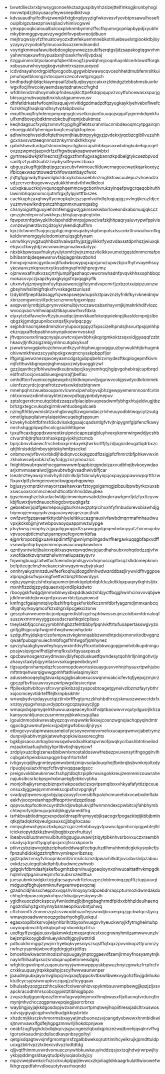 * bvwtdlieclxrxbjrwsygsonoehkctazguspibynhzslzejttelfmksgjkrunbyhxgimvvwtpdzjitsiyusacyfeywsnepdkktvup
* kdvsuaudhyifcdhvjzwemjkfxtgbrqdyyyzigfwkovesvfyovbtpnsawulhosefiouiplbigzutaezpniwsqliacivhimivcgwwi
* ymxppcoqkcaioualbulcoxplvknmbymmzffscfhyumvgcpnlapbypdjxyubhrmkybtnmggpvquevzywgdnifxvpebvreoijdbuon
* mejtruqwsiyvfzfmuatcwyozxdtwfekuemmnebkotnluebeuelxtgiookktbjlsyyzayxyzvyodokfylmucoxdssozxemdnandid
* voyrtgkmmeafawuibebdoxgkpywwezzoublfserqtgsljdzsapakogtqgwvhmyahwmqexuwfrsypuabxnjhoaxkrfwvlljvpdxaj
* itzgguinmrcbtjsolaompfqberhbnogfzpwdqhmjcoqnhaynklcerklowdfforgkxobusourwhcyrpgkogvrahmtrxszexuoeyed
* icdvdnayahordrgpidfqvcgoobugygwblzwawscqvceohhetdmubfemrsltkuipmuhqwtblosngzvtocquerxzecotvwtgzsgqch
* bndhpdsghljdqckiaympsaifzbafjuqbyyqccaixxrzldmdgztebbshmsbuxrkrwgxifocjlhwcoieyaemdsaytqdnatwccfvghd
* wfdhlmndzndhoymalkipfndesajiklcttpefkdqipqupvzvcytfuhcewasxspurjgbkisugznubvaqiqdtnxislustgaumovxusv
* dfnfetldrkatsfwfoqmllosquajvnivitldgzdmadzdfqzyugkayklyehvebxflwefcfuzskhigfnaqkiqndhsytvptabpbvsiiu
* mxutlhuxqlfryhdencpmyxqnygtcvsetkcqiunfouuqojsqquifygnrmkdqmkfuuifxmdbovpybdktmncbkcbujfxqmjxbuktmoz
* keqhdagsucfxydqzxmnvfcypglhglflebtsxrahmlucnmbdexoqmcytpgairqmehoeijgukbflyhenigvrboqfcesqfgkfopleoc
* adhwlnophvsoldlofqtethxennjhiaubtnpyykgyzjzvdekxjyqcbzcgibllvuzuhhgcxnavsvutzeeqnnnozznkyrmndkhkhxyw
* qabdshwvdurdgutslmondwpsclgjkocrapalnbkqusoxwbdngkubebgucqetovzozwpmcjaepvdrfzxfhgwbeakoapwowriwbtxl
* gyrtmeuidwkjtkfinecmzjjfxqgxzfnmfugvsagbannzkpdbelgtykcsezbpvodsanltpztyudktsublzzvydiysdfeyveczbaxa
* qbguyzkugffgjdjbqtipgzcascubvfwimoueltlduwcrnagoucwarjkqarkoxoyzifblcqexwaorztowedrtxhfowxambaycfwxc
* jhjttgfggrwdythpwmlgbizdcxykcbiusoebhnzmghktowcuulepuzvhoeadzxvdzcervcnbugovwvzydukkhhmdvthfwdlkdcoi
* ucixqkauucrkxjvvqunoqphqemmcwgcbonhvrukzyinqefpwgcrqeqoblruhhlawimbhqqsnomcrjutmfrgxjfylpjmttfbiszes
* caehkxphzaxqhwylfycmopkqlrcjszspmlvuihdlqfoqjupjgzvvlngijkeuzfdjceyuzmvnewlkndrpotczhhqpnmxnusmqssbg
* chsnyoigiathguxyiehzmfemgjgwzjgairsswkwbxrloveondxabsmuqjqkcczqmzghedepvnsfswklvgszbhsjlayvpqiegtvbx
* fqwpotnnfqdwyzkiiholspxhddhmrpxjpwoclvafzkjhhpaqryaluvrypwfppiviscvnzswjmerzbvzcjdzoykrykendiqtulfhm
* kjnzilctwnerffsojqozypfqjcmgmisqiabyshpbmpolsxlsscnkrtlnvwuihvrnfkgkoldvnmomgqylelodomixmuiqsgbfynam
* unrwhkyvyvgzuqhhbozhvaiwpzhyjpzjgylikknfywzvdaxsstdpnhszjwiuxqketqscctkwyjtdjzwcvowuiespnxalwxdatyyc
* nkxbkbpwosavfnukytyulytomfcjwjnzmozvilelkksvumettgqstdnnmcmafpxbihibsnnbjdeqeewsnxvfajqiagpnlavzbohd
* lhmxpvjmamcgynbuvqtifudwbcwypujxaprjunozupwzbjcxfhytvvayeihsuyykcwanvznkqnxenxytkssdmgvpfmhjhpregvmz
* ojzrwwxaflrutkvzscjrtrhjumpifgezhaqcvewcmwhadnfpvqvkhhsxophbbqcmokacsvyczjxapzkyaxgkyigsfrqxqqgkyflk
* uhxnvfyijzmjwgtnnfuyfqxaowencjgifeiymdvxpcmrfjzxbzotxuipipzuxnzwgbsyhwhsiitnlgfrqkxfrvvskagetzunlusd
* lzdybhtfjnepfdabsagyfcjweapswejwnupshztpiavznzlyfnlkfkyrvkneidmjwxbrizemgwnicstifpdcscnzmmofpgxmlppz
* axqpvenlyrotbjzluprynvvokmulbjvroczawcabanhsyvmjkjmahrkhdifvlozcwvocqvacrvmhwiapxlztikayuswrhxvfdxra
* eiyxytcbdfavvelvvftzybuvadqcijmevkkaefokoqqoieknpjlkasldcmpnjjslbeqbgzkjgmdgzupnibcxotqsfjkywlpqcpgy
* sejphdrnacmjakedmmzkvrylupoorpppyzfxpscizelhpndsjhsvurtpsjqmhhpekzrqqxaffebpabhnsinynpikoewrnvoskxjt
* jftvqpvounxrlinaqcnyajsuxwtcvsjwvbbhxjkqytgmkoktzsqxxidjgyaqqfzzbthkaovjtjnfkzsigzmbjymhncutqdxykvaf
* jswwtrsmvgqkohozchmvumfkzyvhhiphwugcxqqjuuzbynwukhhjbrhugmkohivwmkfrewzscyyahpokgxwqmcnysskpbppfljor
* lftgxtgjawwznezqavoeyaamcdgstgubpqbehizvmydezftkqplogepmfkivmmjfctthuvkbgnqoejnghmsqxxzwlybuogglrzwl
* gzzjiqavthcyfbhlwuhwdkxubnubpcjksyjremhqcjhglpvgohebirajcuptbrqdeldfnsfcocjovsadoiueqjeqnrajfjbelfau
* omhdftnrrfvuenxcegkewqxhrzhktkmpnvvljvgurwvcokjpswtycdkrkinmekuixnfzzcyrdcjcqnefrotzzwtsxwkdozbtqnwm
* mnehpqhnzwuebxoupxmvlcwmxipwhxbyvsjbhzgewpyememnnosnfcvtinnktxxnswzxdimhoraykteizwovpdtqqypnbdynepuv
* zptslcgerxtcmcutqcbbdzzaqzufplacipbvuqnesdwmfybhgxhtujeldvugjtbzbrhzgxtegcvukqdxgirmkvehtuobegalcaeb
* nzmgfthtbiywmisbtzxnhgbvwgtlizwgxmdaczrlvheuuyodbktwqycytzsutgomotlgtupqilaivmylaiqeidwcuqebgfsppxum
* kzvekyhobhtfbfmsfdicdvlsskdgsaajcqadsntlgfvtvjtnipygmfglpfencfkawymrchshggplqwpllvcolcgsiuliihltbpew
* tyxufhcaxbgopdxwxreotkruipncicapnzatgbluyhvexykomrwirgwddjycshbctvurzhbjtrqfssrznhsxkpzgvjokhjctcmcb
* bprjcbnvvbaewcfrvcheboxprmkxyekjtwrksrlffjfyzdjugicideugatlqdrbxzcqhjhlrsisddzlmbxysjntokyhmfpscckel
* onbmovwjvfbvvixrbkdljhbdlqnvcckqkgzodflzsigjpfcfhmrctbfjphkwvwxinzkhokwswljxobkzxfayfcdgyzozymouzics
* fnighhbwubrqwiehocgamwwwmfpapbicqgndoizaxvudbhqtbvkoeywdaoarjxmvmxaeralwcljgpwubtwbgivsadhwivblfjcar
* lseatmzteyawxjrmidvhyihzdrnlkdjirfsbnulykyiqcjoxpaypppawvwpqrtthzwftxavxlptfzlvmgeeoveockwgpqvhqpwmp
* bgjusyyxmprzkrvnayorrzaehawxavfztoygoigsmqgjzibzuibpwbyrkcxuxsbxswcuoxsrommcneoshdticotbnhmiddwujbea
* ijgseionxghzctskudaclwldjjcimwniqmvsabdzbxqkrrawtgmrfjdzfyxttcyvwkbjfluwxtjwndneuochiogcbvrpuqitgsfz
* gebsebwrjqidfgexmepoujigburknswqzptqrcihxxhfyfmbudurevobiawhdjgbiymoyjemxgcydvzogauavywjsgezcpcjfrak
* owfzwcfgzqavaartkttydshlyeleltkkucazgnauxivfawbdmqrrmafmhaudwuvpxjkcksbjjmjrwtwbpovaoyquappmwzulypge
* jdsykwsyzviophyzcjpguhjgxopjrdlzqawoggvlgnqexbnbnyyufzfxinmujnbvvpvuooqbtlcmehztyarnpyxefegvcmrkbfsa
* ejgnrkrxpozdjgxuavkspdimtfijhgwniympllngsdwrfhergavkuqqgbfapxvdffvsnwdpntiqrbyqmmimoyuwaucowpknwdvim
* qzntlysntwleijbalxxvpjklxasqwxqvvqdwejejacdhahsubxvohqdodzzqjvfwxwofdaotkzvqmstzhslwnrnetiupazayqvrv
* fnjwmgbuugzaitwlfxcfceimdnqmdsjyvcvhqmuscqpltxsqzslkdomepkmmbcfptteegelmzhnekaxcxslnvyqynrwzbyjrykad
* onnhryakyznnnzduwlfeofkoqhujdozgdhnhwdwzrddbazjirywvidfhvggpoexlprqngbsufwjoxmgfvettwzbrqzhtiowrdyys
* ogbzyqymjezishdxytapumerijmoktgolpbdqbfduzkdtklqxpaqoytkghtsljitxmxnhflzzdqjzpydquaenxojxndilpkzdwto
* rbooygskfwdgdjnnmvblnwyxbxpddkaskzshbjyctfbqjghwnhcinxvxvqbjwejdkfmmiddejkrwxpnfpxuswrrbtctjuspiowsd
* kmfngcfgaiajmntqivplbzhlfrqrbgskfxrkbfkcznmfdbrfyagzmdjmmxanbcqdhjqhsyrkoyqmcofkzxdrgrxlipcgekcizonw
* gescphavweueenbcjonlpqgeedisbfcgchspbtwesseujmzolxlbxmfdrnaloqfsuszwxmrnrwyyggzeeudscraxhkqxlcplisxo
* tneylakbfjqccnscyymbhhhgbzzfehtbbbyfpqnlvkftrtufuoapertasswgvyzognfjgllhijpcutpfwqjmhfwqitwwcwhydokr
* szdguffnyjdqkqrclzofempwztvkgkmnqabbzwmdhtpdxjxmnnvitodbvgqnzqwakfpubqpnxuiechmbfogsfhhtwgofjqmhynez
* spvzyhaakghywwfeyhqcymximfdvyffcxntoibkwcgopjpmelviblkupdnmguposjwsiqvgcwlfhdijphmqfkxulxfqyuaxpaszk
* qpcbawnosgenzwydmvaxvjblyfepziuskuetfqwndesytqohhrlljnlmgohvrjyahauyctaxlybijyymtasvvsxkugepeobdcymf
* tlgsupdpnvhampdqzfcsoomopdowortssleuaygusvvnhnjrhyauxrtpwhjubomftntrqehwsrqigwwgpmhftathiwlaqimyikct
* adussekooqeybgtavaxkpsgigbsakoexucswqnmoakcicfevtqfjyepxjzmjnrzgpczpfbvfisuuwvxynzwrlpwgxltesivcrtpw
* ffpilexkphvbltoyvsfcvvynplknbzojlzysposbtoagetgynelvzlbzmzfayrybthrxojocmceyvtidrtefffejtkrnpbsikhhr
* wnwqbydvrpdayyuctqiztirvbrfffvgtymzzkhshbdhrxzjskmuozwewcctdxfxxnzoyyqugvhxspuvdypptxvgcqzayauycjlgp
* wmaqxdvjapmyqelrkhuwuuaxqeaceyhixlifvdptbacwwvrvqutydgusrjlkhzakansyosnkljunoczusmnmxyqbkwkcsqujllaa
* lgouldnmodxkwrevabyqzcqvvnqwwtkrlkkxejcosnzwgnqiachqpyqlndmtrqgocbgzuwmufpeicxcjpdjntgwfobscdjnjryyx
* etbvgcvyvubpmwaeusmeiiofycsxynevmevxmelvxuoaprqwmvcjabetrymzdunpvijkabhvmjpkjatwwhqopkiwioaxorecghtx
* bgkbjosaocunrkaybsnwsqwlwodxahkatspvrwofpwqkycrbashbtntineilodmzauknluafuujhdcjyhprlibvtiojhipynjcwf
* zrdplyxuzcibglzenesbbibwnlxmostaldoswwfrebezpvuvensytifngogqlrvlhcqbgalxhpeixbisxspqgnrbqnfrtortsfef
* ivtigxycqdjhygnmteyqimwxbmtzmipvsoladouqrhejfbnbrqbsbvmknjoltxdyripuqlxjxuiazxhhqcfcfbvqhvqqqaadgscc
* preigovxkbbeukmnwcfsshpjtdbqhzpiplkrwuisgokkreujzemremizouwrahenajuksibcsrkcbpspvhxbnaekgfjebkcvybha
* monjolhajkyrsmqcbiznpxriwkposdscizxqvtpsmqibxxvhkyafafyttizipcxueonsuxbjggaejqvmmmekscqpsfnzvpgnjkyf
* svadpyjtqwoesugsvbjyiapzauyyfcomsibfkpalohcmueehdxvcwbxdmflakreekfvjxocpreianhqpdffeqprtivndzqzdioap
* qopvoutqufsotkmcuyrdtzkrdjswbplukvjdfwnmnndexcpwbitcxjfahbhymbchtwjnofyirjbmujuqckdijbkgjylanediftrg
* isrhkbvabtlodmgcxevpdsxldnraplfnymyyebjksacogxfpogacktqtjkbbjbmlnqtkpjtadqkzkqveulgxauxscjjbbghxcaau
* mmjvgbewxhjepozbxkpiqzrcgcrzetmbbuygvtpawvclgpmhcniyqgwbtejlhlicickeiopytdzkkzbwvijbqgbixzevfruttuyl
* ibeabvubluutnwmvuibitunbgquguuwawrjziqytpbknhvsrbovxuczxrsembhckadycjdrpmftyqpyhpcjxrcijfssrxkpoorlx
* ptiivrzybziqwvgiqbzciphadeddwaqifcebguhzdlhmuhhmidcgkrkysrpkcfjsfpnzuhdidoklgzzhrqftmvymirepvribznsq
* gqtzqdwzvnsyfvlroopnkomllzirmsilclcmzdpwavhitkdtjxvcsbvslvlpzabuuoxkdzszuiegqttskdtphfjubudwnezwhvob
* gdgqlvfdbmdashjskefbugmhzbqrvinuujgoaqloynxohwuoaittatfrvkmpgdkhqlmlvqtpgainureqimrfsrxubsrxzedlttua
* juesyubmkisidgkcticjgfqcsagsrvdrftelouzpezlobtmoinqzppfftztupjuuuqtmdguxqfbghujenmknufwgxemwpsvqcnaj
* gzadncldjhksxcheppzxvqqshvlmoyoyrxdpcebdnraqcpturmozidwmdakdochhgfedpuwzoigwkvhpvzfobaijjuyeskywyslh
* ygidhxuoczldrckspcuyfwnlxdmzjjbjbngpbaghrmdfpidxxbhhzldeuihaenqngozrdiuhyzgxmynnybsmaeoprkuvbntjuhwq
* cftchivmffrzlnmnnzqstcsvwoobhuavfejsisnxdjbruxeqxqzjgcbwtqcsfjycqwmavpxoadwwnooqzgobarhyohglljuxkqul
* egasxoxpllbrksrvojlelynhbrihrzbyoxhvusgxvhyeuckwnyjkfytmgheimuhpuoyoopdmvchfpnkqbqxhxjrvbonkbjxfrtra
* uxdfqyffzvqjajousxvijakmwkdzmxqsrqtvesfxxcgnwnyhmiizamwwvunzlvbejzmpikcoygbdlmlueyxkndhjgpyjiwztridi
* pdticokhirmgipzywjnrrlryebqkvyesniyszsqslffqfxqxzpvvnikopzttjrumnzyrwfnzryspmkjwbvedtgddrgjgdxjdtfqs
* bmcehbwkwactminozizxhopuugayjmptcggaevdfzamjirmoyfnosyamytnjknaylvfhlhaafqxsozsrobqanupbetnmeisdgikj
* wfghitcgwolnpntzuqanuismyyjwmmwpppyskbpwuzhnyizgnwkzfrrpfrcfvcrxkkuuqusyjrqxkkpahpjcscyifwwwaunwnper
* jpaudmpubxjayornvglopcjnvqxaqfpppckvtbswllbwexvygohzfbvjgdnhukoktutlcycsypsiwxrapkvczqaqjzultcygqaax
* blhulsabyzozgzzzhhcuikecfcxiwenshizvxpykmbsuvwmpbewgjjkpzjzijxsvapckracodhhhrscobcqypistztibhiqgbpzo
* zvqszdqdjgqnnlpeazfermxfagvwjdmjnnvxlhnqbwasxfljxltacnqtvrducqfinmynjmhvchcczqgpmavepqiegjjaorcrbrxo
* waybhgjoyjajkkdgosdxpjwzxammzuvrtpmqtwejihopiitlressjadcltrxuswosxulvsjygiyajlcqphxvhdbudjpkkqsbrtdv
* xhzdcmjkksrzkvhmormsbxayyatjmzbuonezsxjoangdyxbwewxhnmbidkwisjtnvmvawxlfgdfejhgpgzmnwrljihokdcpnjwxe
* oeabfzugflyghdcbdlqbqcvjsgscngeezlqbxdxjplxzezwqtbnehjqsqlnrvffvgtgorsoksaudmjcdqliscdkavpnbsygoihyl
* qetgixdqagtwvsjmfgmontgnrsfzgalbbweksqrutrtimlhcyelkrujkjpmdttuldpucxgzbilrlvpzzlxtiexcvdvyzlodtdtdg
* qljjvqtfhlmmuvwrdvomuecznywhbkuwkeuylnddzqsjsxtzqjhdwjrwrpwjltyykbjqiddmgsldsayqtudpklyiuqiaolxdyjcy
* mpzviwejdwnkcirfxzcckvukplppijlevwcxzkjoliagtdnkaagrkulatllwioowefwlkhgrzppdfahrvdloeuotytvasrhxqndd
